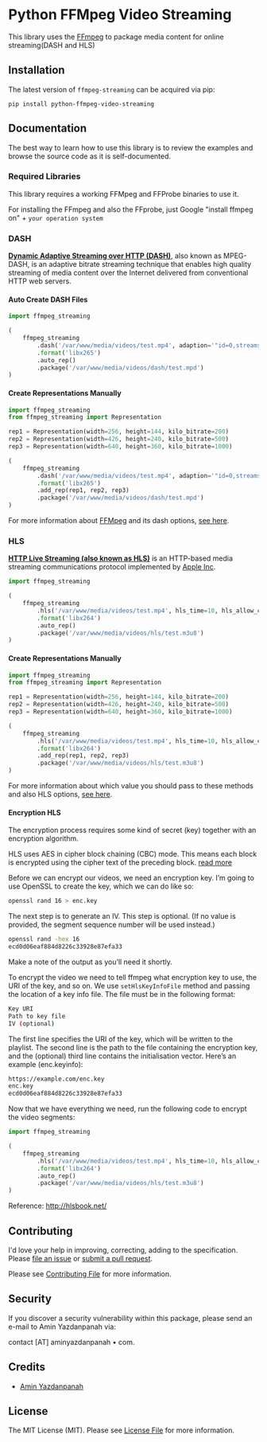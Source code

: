 # Python FFMpeg Video Streaming
This library uses the [FFmpeg](https://ffmpeg.org) to package media content for online streaming(DASH and HLS)

## Installation

The latest version of `ffmpeg-streaming` can be acquired via pip:

```
pip install python-ffmpeg-video-streaming
```


## Documentation

The best way to learn how to use this library is to review the examples and browse the source code as it is self-documented.

### Required Libraries

This library requires a working FFMpeg and FFProbe binaries to use it.

For installing the FFmpeg and also the FFprobe, just Google "install ffmpeg on" + `your operation system`


### DASH
**[Dynamic Adaptive Streaming over HTTP (DASH)](https://en.wikipedia.org/wiki/Dynamic_Adaptive_Streaming_over_HTTP)**, also known as MPEG-DASH, is an adaptive bitrate streaming technique that enables high quality streaming of media content over the Internet delivered from conventional HTTP web servers.


#### Auto Create DASH Files
```python
import ffmpeg_streaming

(
    ffmpeg_streaming
        .dash('/var/www/media/videos/test.mp4', adaption='"id=0,streams=v id=1,streams=a"')
        .format('libx265')
        .auto_rep()
        .package('/var/www/media/videos/dash/test.mpd')
)
```


#### Create Representations Manually
```python
import ffmpeg_streaming
from ffmpeg_streaming import Representation

rep1 = Representation(width=256, height=144, kilo_bitrate=200)
rep2 = Representation(width=426, height=240, kilo_bitrate=500)
rep3 = Representation(width=640, height=360, kilo_bitrate=1000)

(
    ffmpeg_streaming
        .dash('/var/www/media/videos/test.mp4', adaption='"id=0,streams=v id=1,streams=a"')
        .format('libx265')
        .add_rep(rep1, rep2, rep3)
        .package('/var/www/media/videos/dash/test.mpd')
)

```

For more information about [FFMpeg](https://ffmpeg.org/) and its dash options, [see here](https://ffmpeg.org/ffmpeg-formats.html#dash-2).
### HLS

**[HTTP Live Streaming (also known as HLS)](https://en.wikipedia.org/wiki/HTTP_Live_Streaming)** is an HTTP-based media streaming communications protocol implemented by [Apple Inc](https://www.apple.com/).

```python
import ffmpeg_streaming

(
    ffmpeg_streaming
        .hls('/var/www/media/videos/test.mp4', hls_time=10, hls_allow_cache=1)
        .format('libx264')
        .auto_rep()
        .package('/var/www/media/videos/hls/test.m3u8')
)
```

#### Create Representations Manually
```python
import ffmpeg_streaming
from ffmpeg_streaming import Representation

rep1 = Representation(width=256, height=144, kilo_bitrate=200)
rep2 = Representation(width=426, height=240, kilo_bitrate=500)
rep3 = Representation(width=640, height=360, kilo_bitrate=1000)

(
    ffmpeg_streaming
        .hls('/var/www/media/videos/test.mp4', hls_time=10, hls_allow_cache=1)
        .format('libx264')
        .add_rep(rep1, rep2, rep3)
        .package('/var/www/media/videos/hls/test.m3u8')
)
```
For more information about which value you should pass to these methods and also HLS options, [see here](https://ffmpeg.org/ffmpeg-formats.html#hls-2).

#### Encryption HLS

The encryption process requires some kind of secret (key) together with an encryption algorithm.

HLS uses AES in cipher block chaining (CBC) mode. This means each block is encrypted using the cipher text of the preceding block. [read more](http://hlsbook.net/how-to-encrypt-hls-video-with-ffmpeg/)

Before we can encrypt our videos, we need an encryption key. I’m going to use OpenSSL to create the key, which we can do like so:

``` bash 
openssl rand 16 > enc.key
```

The next step is to generate an IV. This step is optional. (If no value is provided, the segment sequence number will be used instead.)
``` bash
openssl rand -hex 16
ecd0d06eaf884d8226c33928e87efa33
```

Make a note of the output as you’ll need it shortly.

To encrypt the video we need to tell ffmpeg what encryption key to use, the URI of the key, and so on. We use `setHlsKeyInfoFile` method and passing the location of a key info file. The file must be in the following format:

``` bash
Key URI
Path to key file
IV (optional)
```

The first line specifies the URI of the key, which will be written to the playlist. The second line is the path to the file containing the encryption key, and the (optional) third line contains the initialisation vector. Here’s an example (enc.keyinfo):

``` bash
https://example.com/enc.key
enc.key
ecd0d06eaf884d8226c33928e87efa33
```

Now that we have everything we need, run the following code to encrypt the video segments:

```python
import ffmpeg_streaming

(
    ffmpeg_streaming
        .hls('/var/www/media/videos/test.mp4', hls_time=10, hls_allow_cache=1, hls_key_info_file="/path/to/keyinfo")
        .format('libx264')
        .auto_rep()
        .package('/var/www/media/videos/hls/test.m3u8')
)
```

Reference: http://hlsbook.net/

## Contributing

I'd love your help in improving, correcting, adding to the specification.
Please [file an issue](https://github.com/aminyazdanpanah/python-ffmpeg-video-streaming/issues)
or [submit a pull request](https://github.com/aminyazdanpanah/python-ffmpeg-video-streaming/pulls).

Please see [Contributing File](https://github.com/aminyazdanpanah/python-ffmpeg-video-streaming/blob/master/CONTRIBUTING.md) for more information.

## Security

If you discover a security vulnerability within this package, please send an e-mail to Amin Yazdanpanah via:

contact [AT] aminyazdanpanah • com.
## Credits

- [Amin Yazdanpanah](http://www.aminyazdanpanah.com/?u=github.com/aminyazdanpanah/python-ffmpeg-video-streaming)

## License

The MIT License (MIT). Please see [License File](https://github.com/aminyazdanpanah/python-ffmpeg-video-streaming/blob/master/LICENSE) for more information.
